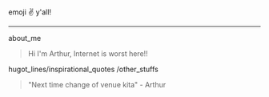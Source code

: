 emoji :v: y'all!
***
about_me
>
>  Hi I'm Arthur, Internet is worst here!!

hugot_lines/inspirational_quotes /other_stuffs
> "Next time change of venue kita" - Arthur
